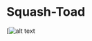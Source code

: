 # Squash-Toad

[![alt text](https://www.youtube.com/watch?v=_BgOqZJitGU&feature=youtu.be "A demo of the game on youtube.")


